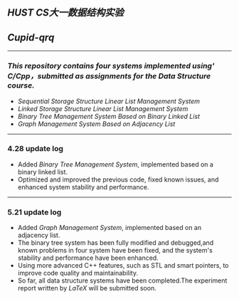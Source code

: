 
## *HUST CS大一数据结构实验*
## *Cupid-qrq*
---

### *This repository contains four systems implemented using' C/Cpp，submitted as assignments for the Data Structure course.*

- *Sequential Storage Structure Linear List Management System*
- *Linked Storage Structure Linear List Management System*
- *Binary Tree Management System Based on Binary Linked List*
- *Graph Management System Based on Adjacency List*

---
### 4.28 update log
- Added *Binary Tree Management System*, implemented based on a binary linked list.
- Optimized and improved the previous code, fixed known issues, and enhanced system stability and performance.

---
### 5.21 update log
- Added *Graph Management System*, implemented based on an adjacency list.
- The binary tree system has been fully modified and debugged,and known problems in four system have been fixed, and the system's stability and performance have been enhanced.
- Using more advanced C++ features, such as STL and smart pointers, to improve code quality and maintainability.
- So far, all data structure systems have been completed.The experiment report written by *LaTeX* will be submitted soon. 
